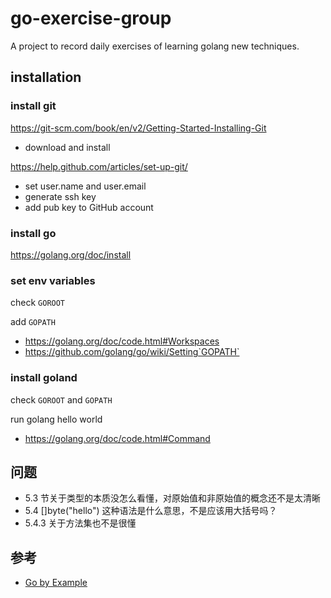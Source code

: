 # go-exercise-group
A project to record daily exercises of learning golang new techniques.

## installation

### install git
https://git-scm.com/book/en/v2/Getting-Started-Installing-Git
- download and install

https://help.github.com/articles/set-up-git/
- set user.name and user.email
- generate ssh key
- add pub key to GitHub account

### install go
https://golang.org/doc/install

### set env variables
check `GOROOT`

add `GOPATH`
- https://golang.org/doc/code.html#Workspaces
- https://github.com/golang/go/wiki/Setting`GOPATH`

### install goland
check `GOROOT` and `GOPATH`

run golang hello world
- https://golang.org/doc/code.html#Command

## 问题
- 5.3 节关于类型的本质没怎么看懂，对原始值和非原始值的概念还不是太清晰
- 5.4 []byte("hello") 这种语法是什么意思，不是应该用大括号吗？
- 5.4.3 关于方法集也不是很懂

## 参考
- [Go by Example](https://gobyexample.com/)